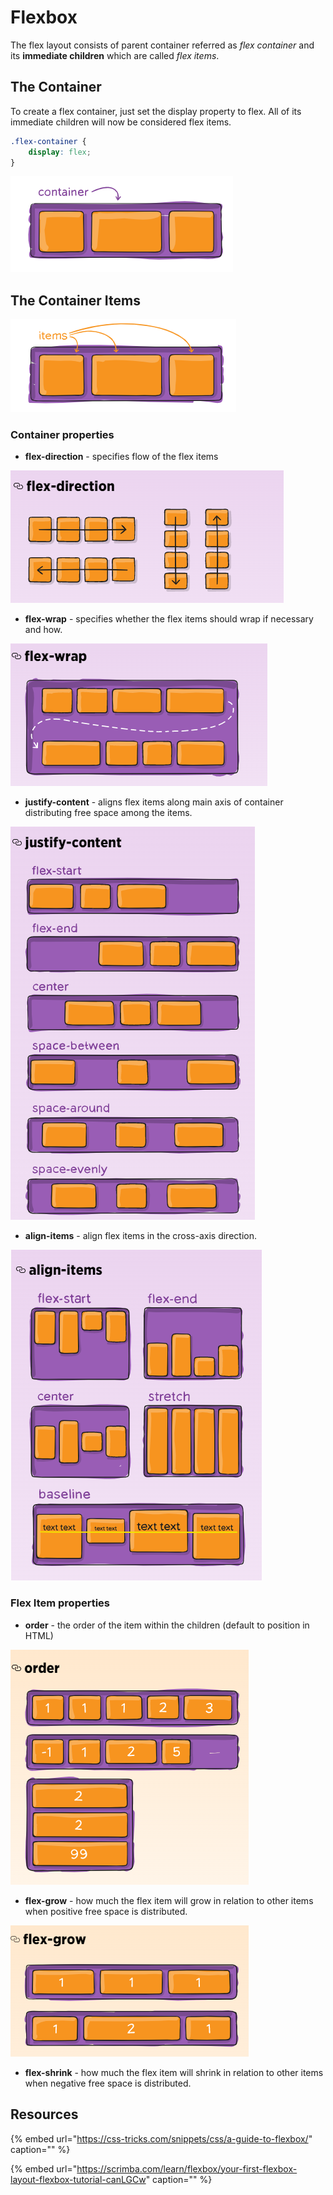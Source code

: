 # Flexbox

The flex layout consists of parent container referred as _flex container_ and its **immediate children** which are called _flex items_.

## The Container

To create a flex container, just set the display property to flex. All of its immediate children will now be considered flex items.

```css
.flex-container {
    display: flex;
}
```

![](../.gitbook/assets/image%20%2828%29.png)

## The Container Items

![](../.gitbook/assets/image%20%28157%29.png)

### Container properties

* **flex-direction** - specifies flow of the flex items

![](../.gitbook/assets/image%20%2874%29.png)

* **flex-wrap** - specifies whether the flex items should wrap if necessary and how.

![](../.gitbook/assets/image%20%28139%29.png)

* **justify-content** - aligns flex items along main axis of container distributing free space among the items. 

![](../.gitbook/assets/image%20%2851%29.png)

* **align-items** - align flex items in the cross-axis direction.

![](../.gitbook/assets/image%20%28153%29.png)

### Flex Item properties

* **order** - the order of the item within the children \(default to position in HTML\)

![](../.gitbook/assets/image%20%2864%29.png)

* **flex-grow** - how much the flex item will grow in relation to other items when positive free space is distributed.

![](../.gitbook/assets/image%20%28138%29.png)

* **flex-shrink** - how much the flex item will shrink in relation to other items when negative free space is distributed.

## Resources

{% embed url="https://css-tricks.com/snippets/css/a-guide-to-flexbox/" caption="" %}

{% embed url="https://scrimba.com/learn/flexbox/your-first-flexbox-layout-flexbox-tutorial-canLGCw" caption="" %}


